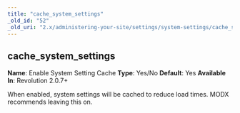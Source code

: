 ```yaml
---
title: "cache_system_settings"
_old_id: "52"
_old_uri: "2.x/administering-your-site/settings/system-settings/cache_system_settings"
---
```


## cache\_system\_settings

**Name**: Enable System Setting Cache 
**Type**: Yes/No
**Default**: Yes
**Available In**: Revolution 2.0.7+

When enabled, system settings will be cached to reduce load times. MODX recommends leaving this on.